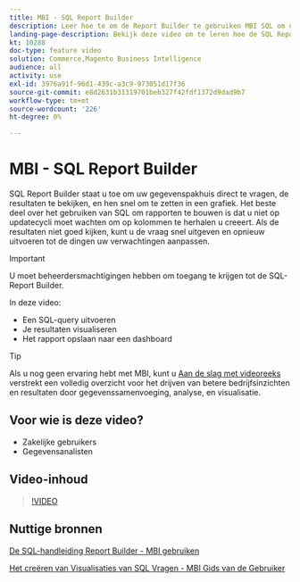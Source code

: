 ```yaml
---
title: MBI - SQL Report Builder
description: Leer hoe te om de Report Builder te gebruiken MBI SQL om uw gegevenspakhuis direct te vragen, de resultaten te bekijken, en hen snel om te zetten in een grafiek.
landing-page-description: Bekijk deze video om te leren hoe de SQL Report Builder van MBI gebruiken om uw gegevenspakhuis direct te vragen, de resultaten te bekijken, en hen snel om te zetten in een grafiek.
kt: 10288
doc-type: feature video
solution: Commerce,Magento Business Intelligence
audience: all
activity: use
exl-id: 3976a91f-96d1-439c-a3c9-973051d17f36
source-git-commit: e8d2631b31319701beb327f42fdf1372d9dad9b7
workflow-type: tm+mt
source-wordcount: '226'
ht-degree: 0%

---
```


# MBI - SQL Report Builder

SQL Report Builder staat u toe om uw gegevenspakhuis direct te vragen, de resultaten te bekijken, en hen snel om te zetten in een grafiek. Het beste deel over het gebruiken van SQL om rapporten te bouwen is dat u niet op updatecycli moet wachten om op kolommen te herhalen u creeert. Als de resultaten niet goed kijken, kunt u de vraag snel uitgeven en opnieuw uitvoeren tot de dingen uw verwachtingen aanpassen.

>[!IMPORTANT]
>
>U moet beheerdersmachtigingen hebben om toegang te krijgen tot de SQL-Report Builder.

In deze video:

- Een SQL-query uitvoeren
- Je resultaten visualiseren
- Het rapport opslaan naar een dashboard

>[!TIP]
>
>Als u nog geen ervaring hebt met MBI, kunt u [Aan de slag met videoreeks](1-overview.md) verstrekt een volledig overzicht voor het drijven van betere bedrijfsinzichten en resultaten door gegevenssamenvoeging, analyse, en visualisatie.

## Voor wie is deze video?

- Zakelijke gebruikers
- Gegevensanalisten

## Video-inhoud

>[!VIDEO](https://video.tv.adobe.com/v/342406?quality=12&learn=on)

## Nuttige bronnen

[De SQL-handleiding Report Builder - MBI gebruiken](https://experienceleague.adobe.com/docs/commerce-business-intelligence/mbi/analyze/sql/sql-rpt-bldr.html)

[Het creëren van Visualisaties van SQL Vragen - MBI Gids van de Gebruiker](https://experienceleague.adobe.com/docs/commerce-business-intelligence/mbi/tutorials/create-visuals-from-sql.html)
